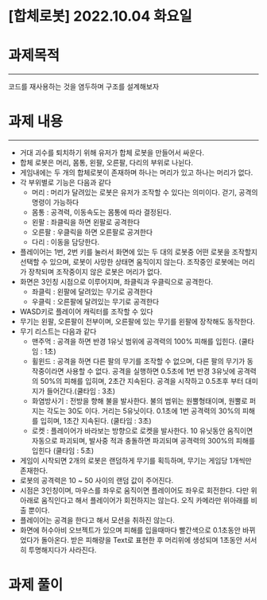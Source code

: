 # [합체로봇] 2022.10.04 화요일

# 과제목적

---

코드를 재사용하는 것을 염두하며 구조를 설계해보자

# 과제 내용

---

- 거대 괴수를 퇴치하기 위해 유저가 합체 로봇을 만들어서 싸운다.
- 합체 로봇은 머리, 몸통, 왼팔, 오른팔, 다리의 부위로 나뉜다.
- 게임내에는 두 개의 합체로봇이 존재하며 하나는 머리가 있고 하나는 머리가 없다.
- 각 부위별로 기능은 다음과 같다
    - 머리 : 머리가 달려있는 로봇은 유저가 조작할 수 있다는 의미이다. 걷기, 공격의 명령이 가능하다
    - 몸통 : 공격력, 이동속도는 몸통에 따라 결정된다.
    - 왼팔 : 좌클릭을 하면 왼팔로 공격한다
    - 오른팔 : 우클릭을 하면 오른팔로 공겨한다
    - 다리 : 이동을 담당한다.
- 플레이어는 1번, 2번 키를 눌러서 화면에 있는 두 대의 로봇중 어떤 로봇을 조작할지 선택할 수 있으며, 로봇이 사망한 상태면 움직이지 않는다. 조작중인 로봇에는 머리가 장착되며 조작중이지 않은 로봇은 머리가 없다.
- 화면은 3인칭 시점으로 이루어지며, 좌클릭과 우클릭으로 공격한다.
    - 좌클릭 : 왼팔에 달려있는 무기로 공격한다
    - 우클릭 : 오른팔에 달려있는 무기로 공격한다
- WASD키로 플레이어 캐릭터를 조작할 수 있다
- 무기는 왼팔, 오른팔이 전부이며, 오른팔에 있는 무기를 왼팔에 장착해도 동작한다.
- 무기 리스트는 다음과 같다
    - 맨주먹 : 공격을 하면 반경 1유닛 범위에 공격력의 100% 피해를 입힌다. (쿨타임 : 1초)
    - 휠윈드 : 공격을 하면 다른 팔의 무기를 조작할 수 없으며, 다른 팔의 무기가 동작중이라면 사용할 수 없다. 공격을 실행하면 0.5초에 1번 반경 3유닛에 공격력의 50%의 피해를 입히며, 2초간 지속된다. 공격을 시작하고 0.5초후 부터 대미지가 들어간다.(쿨타임 : 3초)
    - 화염방사기 : 전방을 향해 불을 발사한다. 불의 범위는 원뿔형태이며, 원뿔로 퍼지는 각도는 30도 이다. 거리는 5유닛이다. 0.1초에 1번 공격력의 30%의 피해를 입히며, 1초간 지속된다. (쿨타임 : 3초)
    - 로켓 : 플레이어가 바라보는 방향으로 로켓을 발사한다. 10 유닛동안 움직이면 자동으로 파괴되며, 발사중 적과 충돌하면 파괴되며 공격력의 300%의 피해를 입힌다 (쿨타임 : 5초)
- 게임이 시작되면 2개의 로봇은 랜덤하게 무기를 획득하며, 무기는 게임당 1개씩만 존재한다.
- 로봇의 공격력은 10 ~ 50 사이의 랜덤 값이 주어진다.
- 시점은 3인칭이며, 마우스를 좌우로 움직이면 플레이어도 좌우로 회전한다. 다만 위아래로 움직인다고 해서 플레이어가 회전하지는 않는다. 오직 카메라만 위아래를 비출 뿐이다.
- 플레이어는 공격을 한다고 해서 모션을 취하진 않는다.
- 화면에 허수아비 오브젝트가 있으며 피해를 입을때마다 빨간색으로 0.1초동안 바뀌었다가 돌아온다. 받은 피해량을 Text로 표현한 후 머리위에 생성되며 1초동안 서서히 투명해지다가 사라진다.

# 과제 풀이
